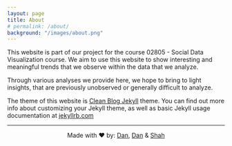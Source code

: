 ```yaml
---
layout: page
title: About
# permalink: /about/
background: "/images/about.png"
---
```

This website is part of our project for the course 02805 - Social Data Visualization course. We aim to use this website to show interesting and meaningful trends that we observe within the data that we analyze.

Through various analyses we provide here, we hope to bring to light insights, that are previously unobserved or generally difficult to analyze.

The theme of this website is [Clean Blog Jekyll](https://startbootstrap.com/theme/clean-blog-jekyll) theme. You can find out more info about customizing your Jekyll theme, as well as basic Jekyll usage documentation at [jekyllrb.com](https://jekyllrb.com/)

---
<p style="text-align: center;">
Made with ❤️ by: <a href="https://github.com/SYDeng00" target="_blank">Dan</a>, <a href="https://github.com/dmeseguerw" target="_blank">Dan</a> & <a href="https://github.com/Shah-Bekhsh" target="_blank">Shah</a>  
</p>